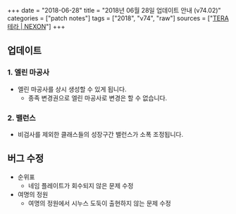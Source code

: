 +++
date = "2018-06-28"
title = "2018년 06월 28일 업데이트 안내 (v74.02)"
categories = ["patch notes"]
tags = ["2018", "v74", "raw"]
sources = ["[TERA 테라 | NEXON](http://tera.nexon.com/news/update/view.aspx?n4articlesn=341)"]
+++

## 업데이트

### **1.** 엘린 마공사
- 엘린 마공사를 상시 생성할 수 있게 됩니다.
  - 종족 변경권으로 엘린 마공사로 변경은 할 수 없습니다.

### **2.** 밸런스
- 비검사를 제외한 클래스들의 성장구간 밸런스가 소폭 조정됩니다.

## 버그 수정

- 순위표
  - 네임 플레이트가 회수되지 않은 문제 수정
- 여명의 정원
  - 여명의 정원에서 시누스 도둑이 출현하지 않는 문제 수정

